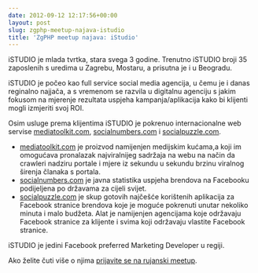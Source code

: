 ```yaml
---
date: 2012-09-12 12:17:56+00:00
layout: post
slug: zgphp-meetup-najava-istudio
title: 'ZgPHP meetup najava: iStudio'
---
```


iSTUDIO je mlada tvrtka, stara svega 3 godine. Trenutno iSTUDIO broji 35 zaposlenih s uredima u Zagrebu, Mostaru, a prisutna je i u Beogradu.

iSTUDIO je počeo kao full service social media agencija, u čemu je i danas reginalno najjača, a s vremenom se razvila u digitalnu agenciju s jakim fokusom na mjerenje rezultata uspjeha kampanja/aplikacija kako bi klijenti mogli izmjeriti svoj ROI.

Osim usluge prema klijentima iSTUDIO je pokrenuo internacionalne web servise [mediatoolkit.com](http://mediatoolkit.com), [socialnumbers.com](http://socialnumbers.com) i [socialpuzzle.com](http://socialpuzzle.com).

  * [mediatoolkit.com](http://mediatoolkit.com) je proizvod namijenjen medijskim kućama,a koji im omogućava pronalazak najviralnijeg sadržaja na webu na način da crawleri nadziru portale i mjere iz sekundu u sekundu brzinu viralnog širenja članaka s portala.
  * [socialnumbers.com](http://socialnumbers.com) je javna statistika uspjeha brendova na Facebooku podijeljena po državama za cijeli svijet.
  * [socialpuzzle.com](http://socialpuzzle.com) je skup gotovih najčešće korištenih aplikacija za Facebook stranice brendova koje je moguće pokrenuti unutar nekoliko minuta i malo budžeta. Alat je namijenjen agencijama koje održavaju Facebook stranice za klijente i svima koji održavaju vlastite Facebook stranice.

iSTUDIO je jedini Facebook preferred Marketing Developer u regiji.

Ako želite čuti više o njima [prijavite se na rujanski meetup](http://zgphp.org/2012/09/prva-godisnjica-zgphp-meetupa/).
